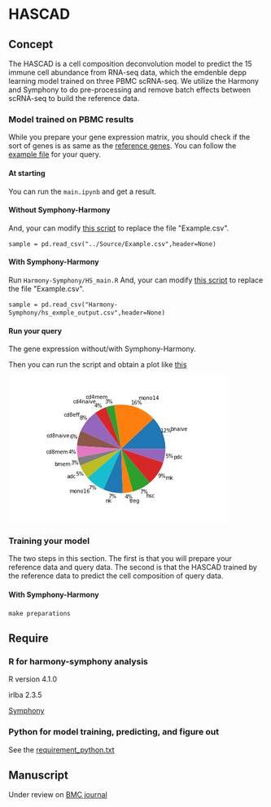 # HASCAD
## Concept
The HASCAD is a cell composition deconvolution model to predict the 15 immune cell abundance from RNA-seq data, which the emdenble depp learning model trained on three PBMC scRNA-seq. We utilize the Harmony and Symphony to do pre-processing and remove batch effects between scRNA-seq to build the reference data.

### Model trained on PBMC results
While you prepare your gene expression matrix, you should check if the sort of genes is as same as the [reference genes](https://github.com/holiday01/HASCAD/blob/main/Source/gene.csv).
You can follow the [example file](https://github.com/holiday01/HASCAD/blob/main/Source/Example.csv) for your query.

#### At starting
You can run the `main.ipynb` and get a result.

#### Without Symphony-Harmony
And, your can modify [this script](https://github.com/holiday01/HASCAD/blob/main/Model/main.ipynb) to replace the file "Example.csv".
```
sample = pd.read_csv("../Source/Example.csv",header=None)
```
#### With Symphony-Harmony

Run `Harmony-Symphony/HS_main.R`
And, your can modify [this script](https://github.com/holiday01/HASCAD/blob/main/Model/main.ipynb) to replace the file "Example.csv".
```
sample = pd.read_csv("Harmony-Symphony/hs_exmple_output.csv",header=None)
```

#### Run your query
The gene expression without/with Symphony-Harmony.

Then you can run the script and obtain a plot like [this](https://github.com/holiday01/HASCAD/blob/main/Result/result.png)

![alt text](https://github.com/holiday01/HASCAD/blob/main/Result/result.png)

### Training your model
The two steps in this section. The first is that you will prepare your reference data and query data. The second is that the HASCAD trained by the reference data to predict the cell composition of query data.

#### With Symphony-Harmony

`make preparations`

## Require
### R for harmony-symphony analysis

R version 4.1.0

irlba 2.3.5

[Symphony](https://github.com/immunogenomics/symphony)

### Python for model training, predicting, and figure out
See the [requirement_python.txt](https://github.com/holiday01/HASCAD/blob/main/requirement_python.txt)


## Manuscript
Under review on [BMC journal](https://www.biomedcentral.com/) 
